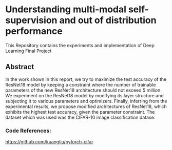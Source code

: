 # Understanding multi-modal self-supervision and out of distribution performance
This Repository contains the experiments and implementation of Deep Learning Final Project

## Abstract
In the work shown in this report, we try to maximize the test accuracy of the ResNet18 model by keeping a constraint where the number of trainable parameters of the new ResNet18 architecture should not exceed 5 million. We experiment on the ResNet18 model by modifying its layer structure and subjecting it to various parameters and optimizers. Finally, inferring from the experimental results, we propose  modified architectures of ResNet18, which exhibits the highest test accuracy,  given the parameter constraint. The dataset which was used was the CIFAR-10 image classification datase.

### Code References: 
https://github.com/kuangliu/pytorch-cifar
